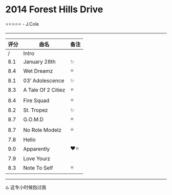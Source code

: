 # 2014 Forest Hills Drive
⭐⭐⭐⭐⭐ - J.Cole

---

| 评分  | 曲名                 | 备注  |
| --- | ------------------ | --- |
| /   | Intro              |     |
| 8.1 | January 28th       | ✨   |
| 8.4 | Wet Dreamz         | ⭐   |
| 8.1 | 03’ Adolescence    | ✨   |
| 8.3 | A Tale Of 2 Citiez | ⭐   |
| 8.4 | Fire Squad         | ⭐   |
| 8.2 | St. Tropez         | ✨   |
| 8.7 | G.O.M.D            | ⭐   |
| 8.7 | No Role Modelz     | ⭐   |
| 7.8 | Hello              |     |
| 9.0 | Apparently         | ❤️⭐ |
| 7.9 | Love Yourz         |     |
| 8.3 | Note To Self       | ⭐   |

---

♨️ 这专小时候抱过我